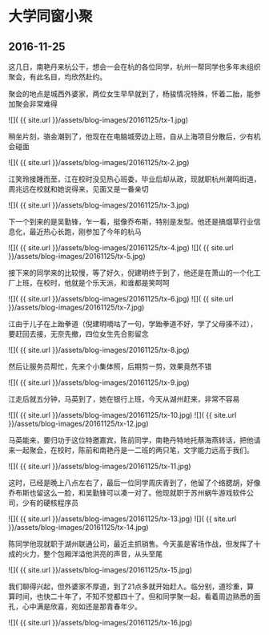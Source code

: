 大学同窗小聚
========================

2016-11-25
------------------------
这几日，南艳丹来杭公干，想会一会在杭的各位同学，杭州一帮同学也多年未组织聚会，有此名目，均欣然赴约。

聚会的地点是城西外婆家，两位女生早早就到了，杨骏情况特殊，怀着二胎，能参加聚会非常难得

![]( {{ site.url }}/assets/blog-images/20161125/tx-1.jpg)

稍坐片刻，骆金潮到了，他现在在电脑城旁边上班，自从上海项目分散后，少有机会碰面

![]( {{ site.url }}/assets/blog-images/20161125/tx-2.jpg)

江笑玲接踵而至，江在校时没见热心班委，毕业后却从政，现就职杭州潮鸣街道，周兆远在校就和她说得来，见面又是一番亲切

![]( {{ site.url }}/assets/blog-images/20161125/tx-3.jpg)

下一个到来的是吴勤锋，乍一看，挺像乔布斯，特别是发型。他还是搞烟草行业信息化，最近热心长跑，刚参加了今年的杭马

![]( {{ site.url }}/assets/blog-images/20161125/tx-4.jpg)
![]( {{ site.url }}/assets/blog-images/20161125/tx-5.jpg)

接下来的同学来的比较慢，等了好久，倪建明终于到了，他还是在萧山的一个化工厂上班，在校时，他就是个乐天派，和谁都是笑呵呵

![]( {{ site.url }}/assets/blog-images/20161125/tx-6.jpg)
![]( {{ site.url }}/assets/blog-images/20161125/tx-7.jpg)

江由于儿子在上跆拳道（倪建明嘀咕了一句，学跆拳道不好，学了父母揍不过），要赶回去接，无奈先撤，四位女生先合影留念

![]( {{ site.url }}/assets/blog-images/20161125/tx-8.jpg)

然后让服务员帮忙，先来个小集体照，后期剪一剪，效果竟然不错

![]( {{ site.url }}/assets/blog-images/20161125/tx-9.jpg)

江走后就五分钟，马英到了，她在银行上班，今天从湖州赶来，非常不容易

![]( {{ site.url }}/assets/blog-images/20161125/tx-10.jpg)
![]( {{ site.url }}/assets/blog-images/20161125/tx-12.jpg)

马英能来，要归功于这位特邀嘉宾，陈前同学，南艳丹特地托蔡海燕转话，把他请来一起聚会，在校时，陈前和南艳丹是一二班的两只笔，文字能力远高于我们。

![]( {{ site.url }}/assets/blog-images/20161125/tx-11.jpg)

这时，已经是晚上八点左右了，最后一位同学周庆青到了，他留了个络腮胡，好像乔布斯也留这么一脸，和吴勤锋可以凑一对了。他现就职于苏州蜗牛游戏软件公司，少有的硬核程序员

![]( {{ site.url }}/assets/blog-images/20161125/tx-13.jpg)
![]( {{ site.url }}/assets/blog-images/20161125/tx-14.jpg)

陈同学他现就职于湖州联通公司，最近主抓销售。今天虽是客场作战，但发挥了十成的火力，整个包厢洋溢他洪亮的声音，从头至尾

![]( {{ site.url }}/assets/blog-images/20161125/tx-15.jpg)

我们聊得兴起，但外婆家不厚道，到了21点多就开始赶人。临分别，道珍重，算算时间，也快二十年了，不知不觉都四十了。但和同学聚一起，看着周边熟悉的面孔，心中满是欣喜，宛如还是那青春年少。

![]( {{ site.url }}/assets/blog-images/20161125/tx-16.jpg)